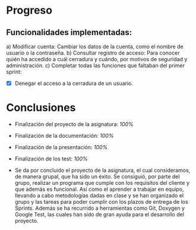 # Progreso

## Funcionalidades implementadas:
a) Modificar cuenta: Cambiar los datos de la cuenta, como el nombre de usuario o la contraseña.
b) Consultar registro de acceso: Para conocer quién ha accedido a cuál cerradura y cuándo, por motivos de seguridad y administración.
c) Completar todas las funciones que faltaban del primer sprint:
- [x] Denegar el acceso a la cerradura de un usuario.

# Conclusiones
- Finalización del proyecto de la asignatura: *100%*
- Finalización de la documentación: *100%*
- Finalización de la presentación: *100%*
- Finalización de los test: *100%*
           
- Se da por concluido el proyecto de la asignatura, el cual consideramos, de manera grupal, que ha sido un éxito.
Se  consiguió, por parte del grupo, realizar un programa que cumple con los requisitos del cliente y que además es funcional. Así como el aprender a trabajar en equipo, llevando a cabo metodologías dadas en clase y se han organizado el grupo y las tareas para poder cumplir con los plazos de entrega de los Sprints. Además se ha recurrido a herramientas como Git, Doxygen y Google Test, las cuales han sido de gran ayuda para el desarrollo del proyecto. 